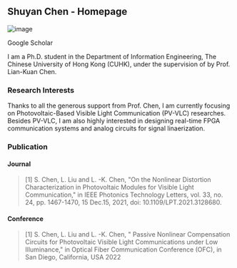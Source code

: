 ## Shuyan Chen - Homepage
![image](https://github.com/cs020/shuyanchen/blob/gh-pages/Shuyan.png)<p> Google Scholar<a class="git-link" href="https://scholar.google.com/citations?user=IMz69gQAAAAJ&hl=en"></a> 

I am a Ph.D. student in the Department of Information Engineering, The Chinese University of Hong Kong (CUHK), under the supervision of by Prof. Lian-Kuan Chen.  <p>

### Research Interests

Thanks to all the generous support from Prof. Chen, I am currently focusing on Photovoltaic-Based Visible Light Communication (PV-VLC) researches. Besides PV-VLC, I am also highly interested in designing real-time FPGA communication systems and analog circuits for signal linaerization.

### Publication
#### Journal
>[1]	S. Chen, L. Liu and L. -K. Chen, "On the Nonlinear Distortion Characterization in Photovoltaic Modules for Visible Light Communication," in IEEE Photonics Technology Letters, vol. 33, no. 24, pp. 1467-1470, 15 Dec.15, 2021, doi: 10.1109/LPT.2021.3128680.
#### Conference
>[1]	S. Chen, L. Liu and L. -K. Chen, " Passive Nonlinear Compensation Circuits for Photovoltaic Visible Light Communications under Low Illuminance," in Optical Fiber Communication Conference (OFC), in San Diego, California, USA 2022
